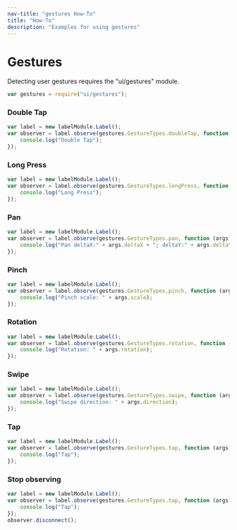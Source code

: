 ```yaml
---
nav-title: "gestures How-To"
title: "How-To"
description: "Examples for using gestures"
---
```

# Gestures
Detecting user gestures requires the "ui/gestures" module.
``` JavaScript
var gestures = require("ui/gestures");
```
### Double Tap
``` JavaScript
var label = new labelModule.Label();
var observer = label.observe(gestures.GestureTypes.doubleTap, function (args) {
    console.log("Double Tap");
});
```
### Long Press
``` JavaScript
var label = new labelModule.Label();
var observer = label.observe(gestures.GestureTypes.longPress, function (args) {
    console.log("Long Press");
});
```
### Pan
``` JavaScript
var label = new labelModule.Label();
var observer = label.observe(gestures.GestureTypes.pan, function (args) {
    console.log("Pan deltaX:" + args.deltaX + "; deltaY:" + args.deltaY + ";");
});
```
### Pinch
``` JavaScript
var label = new labelModule.Label();
var observer = label.observe(gestures.GestureTypes.pinch, function (args) {
    console.log("Pinch scale: " + args.scale);
});
```
### Rotation
``` JavaScript
var label = new labelModule.Label();
var observer = label.observe(gestures.GestureTypes.rotation, function (args) {
    console.log("Rotation: " + args.rotation);
});
```
### Swipe
``` JavaScript
var label = new labelModule.Label();
var observer = label.observe(gestures.GestureTypes.swipe, function (args) {
    console.log("Swipe direction: " + args.direction);
});
```
### Tap
``` JavaScript
var label = new labelModule.Label();
var observer = label.observe(gestures.GestureTypes.tap, function (args) {
    console.log("Tap");
});
```
### Stop observing
``` JavaScript
var label = new labelModule.Label();
var observer = label.observe(gestures.GestureTypes.tap, function (args) {
    console.log("Tap");
});
observer.disconnect();
```
